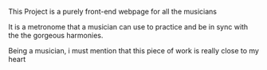 This Project is a purely front-end webpage for all the musicians

It is a metronome that a musician can use to practice and be in sync with the the gorgeous harmonies.

Being a musician, i must mention that this piece of work is really close to my heart
